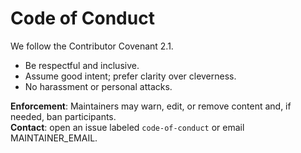 # Code of Conduct

We follow the Contributor Covenant 2.1.

- Be respectful and inclusive.
- Assume good intent; prefer clarity over cleverness.
- No harassment or personal attacks.

**Enforcement**: Maintainers may warn, edit, or remove content and, if needed, ban participants.  
**Contact**: open an issue labeled `code-of-conduct` or email MAINTAINER_EMAIL.
